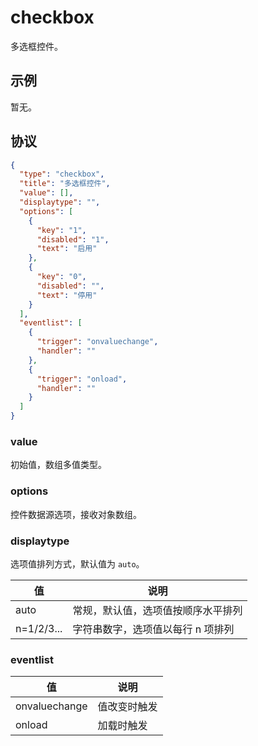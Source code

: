 # checkbox
多选框控件。

## 示例
暂无。

## 协议

```json
{
  "type": "checkbox",
  "title": "多选框控件",
  "value": [],
  "displaytype": "",
  "options": [
    {
      "key": "1",
      "disabled": "1",
      "text": "启用"
    },
    {
      "key": "0",
      "disabled": "",
      "text": "停用"
    }
  ],
  "eventlist": [
    {
      "trigger": "onvaluechange",
      "handler": ""
    },
    {
      "trigger": "onload",
      "handler": ""
    }
  ]
}
```

### value
初始值，数组多值类型。


### options
控件数据源选项，接收对象数组。



### displaytype
选项值排列方式，默认值为 `auto`。

| 值 | 说明 |
| ---- | ---- |
| auto | 常规，默认值，选项值按顺序水平排列 |
| n=1/2/3... | 字符串数字，选项值以每行 n 项排列 |


### eventlist

| 值 | 说明 |
| ---- | ---- |
| onvaluechange | 值改变时触发 |
| onload | 加载时触发 |







